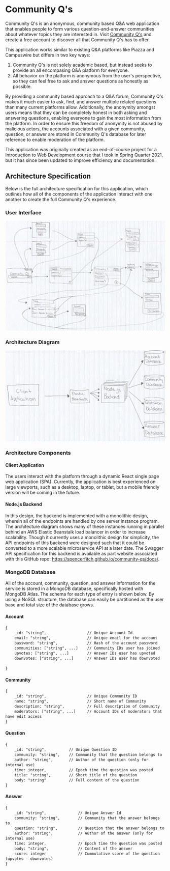 # Community Q's

Community Q's is an anonymous, community based Q&A web application that enables people to form various question-and-answer communities about whatever topics they are interested in. Visit [Community Q's](https://spencerfitch.github.io/community-qs) and create a free account to discover all that Community Q's has to offer.

This application works similar to existing Q&A platforms like Piazza and Campuswire but differs in two key ways:

1. Community Q's is not solely academic based, but instead seeks to provide an all encompasing Q&A platform for everyone.
2. All behavior on the platform is anonymous from the user's perspective, so they can feel free to ask and answer questions as honestly as possible.

By providing a community based approach to a Q&A forum, Community Q's makes it much easier to ask, find, and answer multiple related questions than many current platforms allow. Additionally, the anonymity amongst users means that they can be completely honest in both asking and answering questions, enabling everyone to gain the most information from the platform. In order to ensure this freedom of anonymity is not abused by malicious actors, the accounts associated with a given community, question, or answer are stored in Community Q's database for later reference to enable moderation of the platform. 

This application was originally created as an end-of-course project for a Introduction to Web Development course that I took in Spring Quarter 2021, but it has since been updated to improve efficiency and documentation.


## Architecture Specification

Below is the full architecture specification for this application, which outlines how all of the components of the application interact with one another to create the full Community Q's experience.

### User Interface

![Community Q's user interface](https://github.com/s-fitch/CS396-SP21_Project/blob/main/images/P2_UserInterface.jpg)

### Architecture Diagram

![Community Q's application architecture diagram](https://github.com/s-fitch/CS396-SP21_Project/blob/main/images/P2_ArchitectureDiagram.jpg)

### Architecture Components

#### Client Application

The users interact with the platform through a dynamic React single page web application (SPA). Currently, the application is best experienced on large viewports, such as a desktop, laptop, or tablet, but a mobile friendly version will be coming in the future.

#### Node.js Backend

In this design, the backend is implemented with a monolithic design, wherein all of the endpoints are handled by one server instance program. The architecture diagram shows many of these instances running in parallel behind an AWS Elastic Beanstalk load balancer in order to increase scalability. Though it currently uses a monolithic design for simplicity, the API endpoints of this backend were designed such that it could be converted to a more scalable microservice API at a later date. The Swagger API specification for this backend is available as part website associated with this GitHub repo: https://spencerfitch.github.io/community-qs/docs/.

### MongoDB Database

All of the account, community, question, and answer information for the service is stored in a MongoDB database, specifically hosted with MongoDB Atlas. The schema for each type of entry is shown below. By using a NoSQL structure, the database can easily be partitioned as the user base and total size of the database grows.

#### Account

```JS
{
    _id: "string",                  // Unique Account Id
    email: "string",                // Unique email for the account
    password: "string",             // Hash of the account password
    communities: ["string", ...]    // Community IDs user has joined
    upvotes: ["string", ...]        // Answer IDs user has upvoted
    downvotes: ["string", ...]      // Answer IDs user has downvoted

}
```

#### Community

```JS
{
    _id: "string",                  // Unique Community ID
    name: "string",                 // Short name of Community
    description: "string",          // Full description of Community
    moderators: ["string", ...]     // Account IDs of moderators that have edit access
}
```

#### Question

```JS
{
    _id: "string",          // Unique Question ID
    community: "string",    // Community that the question belongs to
    author: "string",       // Author of the question (only for internal use)
    time: integer,          // Epoch time the question was posted
    title: "string",        // Short title of the question
    body: "string"          // Full content of the question
}
```

#### Answer

```JS
{
    _id: "string",              // Unique Answer Id
    community: "string",        // Community that the answer belongs to
    question: "string",         // Question that the answer belongs to
    author: "string",           // Author of the answer (only for internal use)
    time: integer,              // Epoch time the question was posted
    body: "string",             // Content of the answer
    score: integer              // Cummulative score of the question (upvotes - downvotes)   
}
```
